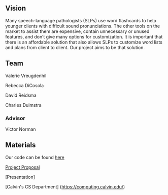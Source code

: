 ## Vision
Many speech-language pathologists (SLPs) use word flashcards to help younger clients with difficult sound pronunciations. The other tools on the market to assist them are expensive, contain unnecessary or unused features, and don’t give many options for customization. It is important that there is an affordable solution that also allows SLPs to customize word lists and plans from client to client. Our project aims to be that solution.
## Team
Valerie Vreugdenhil

Rebecca DiCosola

David Reidsma

Charles Duimstra
### Advisor
Victor Norman
## Materials
Our code can be found [here](https://github.com/SLP-Flashcards/Flashcards-Client)

[Project Proposal](https://docs.google.com/document/d/1cyzYqkn7H19TFNwCn8J3qhIjPLxr1mEwQSbIloImwFE)

[Presentation]

[Calvin's CS Department] (https://computing.calvin.edu/)
